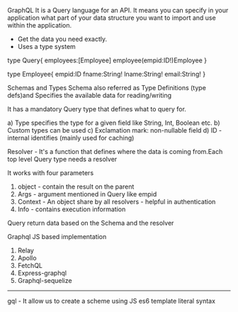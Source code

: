GraphQL
It is a Query language for an API. It means you can specify in your application what part of your data structure you want to import and use within the application.
* Get the data you need exactly.
* Uses a type system


type Query{
   employees:[Employee]
   employee(empid:ID!)Employee
}

type Employee{
   empid:ID
   fname:String!
   lname:String!
   email:String!
}

Schemas and Types
Schema also referred as Type Definitions (type defs)and 
Specifies the available data for reading/writing

It has a mandatory Query type that defines what to query for.

a) Type specifies the type for a given field like String, Int, Boolean etc.
b) Custom types can be used
c) Exclamation mark: non-nullable field
d) ID - internal identifies (mainly used for caching)

Resolver - It's a function that defines where the data is coming from.Each top level Query type needs a resolver

It works with four parameters
1) object - contain the result on the parent
2) Args - argument mentioned in Query like empid
3) Context - An object share by all resolvers - helpful in authentication
4) Info - contains execution information


Query
return data based on the Schema and the resolver


Graphql JS based implementation
1. Relay
2. Apollo
3. FetchQL
4. Express-graphql
5. Graphql-sequelize
---

gql - It allow us to create a scheme using JS es6 template literal syntax
